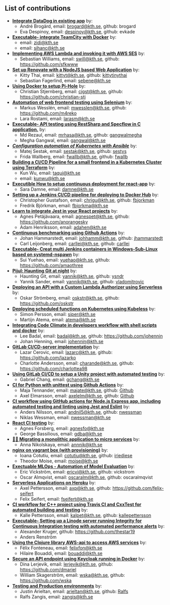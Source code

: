 ## List of contributions

- [__Integrate DataDog in existing app__](brogard-despinoy) by:
   * André Brogärd, email: brogard@kth.se, github: brogard
   * Eva Despinoy, email: despinoy@kth.se, github: evkade
- [__Executable- integrate TeamCity with Docker__](zidi-sihanc) by:
   * email: zidi@kth.se
   * email: sihanc@kth.se
- [__Implementing AWS Lambda and invoking it with AWS SES__](swill) by:
   * Sebastian Williams, email: swill@kth.se, github: https://github.com/sfkwww
- [__Set up Renovate with a NodeJS based Web Application__](kittyt-sebene) by:
   * Kitty Thai, email: kittyt@kth.se, github: [kittytinythai](https://github.com/kittytinythai)
   * Sebastian Fagerlind, email: sebene@kth.se
- [__Using Docker to setup Pi-Hole__](cjgst) by:
   * Christian Stjernberg, email: cjgst@kth.se, github: https://github.com/christian-stj
- [__Automation of web frontend testing using Selenium__](mwesslen-larasm) by:
   * Markus Wesslén, email: mwesslen@kth.se, github: https://github.com/m4reko
   * Lara Rostami, email: larasm@kth.se
- [__Executable- API testing using RestSharp and Specflow in C application.__](mrhasa-gangwal) by:
   * Md Rezaul, email: mrhasa@kth.se, github: [gangwalmegha](https://github.com/gangwalmegha/)
   * Megha Gangwal, email: gangwal@kth.se
- [__*Configuration automation of Kubernetes with Ansible*__](sestak-fwallb) by:
   * Matej Sestak, email: sestak@kth.se, github: [sestys](https://github.com/sestys)
   * Frida Wallberg, email: fwallb@kth.se, github: [fwallb](https://github.com/fwallb)
- [__Building a CI/CD Pipeline for a small frontend in a Kubernetes Cluster using Terraform__](taqui-kun) by:
   * Kun Wu, email: taqui@kth.se
   * email: kunwu@kth.se
- [__Executible  How to setup continuous deployment for react-app__](damne) by:
   * Sara Damne, email: damne@kth.se
- [__Setting up a Jenkins CI/CD pipeline for deploying to Docker Hub__](chrigu-fbjorkma) by:
   * Christopher Gustafson, email: chrigu@kth.se, github: [fbjorkman](https://github.com/fbjorkman)
   * Fredrik Björkman, email: fbjorkma@kth.se
- [__Learn to integrate Jest in your React projects__](agnespet-adahen) by:
   * Agnes Petäjävaara, email: agnespet@kth.se, github: https://github.com/anorangesky
   * Adam Henriksson, email: adahen@kth.se
- [__Continuous benchmarking using Github Actions__](johhamm-carllei) by:
   * Johan Hammarstedt, email: johhamm@kth.se, github: [jhammarstedt](https://github.com/jhammarstedt)
   * Carl Leijonberg, email: carllei@kth.se, github: [carllei](https://github.com/carllei)
- [__Executable- Creat multi Jenkins containers in Windows-Sub-Linux based on systemd-nspawn__](yuehao) by:
   * Sui Yuehao, email: yuehao@kth.se, github: https://github.com/amaothree
- [__Pijul: Haunting Git at night__](yannik-vladom) by:
   * Haunting Git, email: yannik@kth.se, github: [ysndr](https://github.com/ysndr)
   * Yannik Sander, email: yannik@kth.se, github: [vladomitrovic](https://github.com/vladomitrovic)
- [__Deploying an API with a Custom Lambda Authorizer using Serverless__](oskstr) by:
   * Oskar Strömberg, email: oskstr@kth.se, github: https://github.com/oskstr
- [__Deploying scheduled functions on Kubernetes using Kubeless__](siper-atema) by:
   * Simon Persson, email: siper@kth.se
   * Martijn Atema, email: atema@kth.se
- [__Integrating Code Climate in developers workflow with shell scripts and docker__](badal-johennin) by:
   * Lee Badal, email: badal@kth.se, github: https://github.com/johennin
   * Johan Henning, email: johennin@kth.se
- [__GitLab CI/CD-server implementation__](charande-lazarc) by:
   * Lazar Cerovic, email: lazarc@kth.se, github: https://github.com/lazarko
   * Charlotte Andersson, email: charande@kth.se, github: https://github.com/charlottea98
- [__Using GitLab CI/CD to setup a Unity project with automated testing__](gchang) by:
   * Gabriel Chang, email: gchang@kth.se
- [__CI for Python with unittest using Github Actions__](majate-axelelm) by:
   * Maja Tennander, email: majate@kth.se, github: [Github](https://github.com/majate)
   * Axel Elmarsson, email: axelelm@kth.se, github: [Github](https://github.com/elmaxe)
- [__CI workflow using GitHub actions for Node.js Express app, including automated testing and linting using Jest and Eslint__](andnil5-nwessman) by:
   * Anders Nilsson, email: andnil5@kth.se, github: [nwessman](https://github.com/nwessman)
   * Niklas Wessman, email: nwessman@kth.se
- [__React CI testing__](agnesfo-gdba) by:
   * Agnes Forsberg, email: agnesfo@kth.se
   * George Bassilious, email: gdba@kth.se
- [__👩‍🏫 Migrating a monolithic application to micro services__](annnik) by:
   * Anna Nikolskaya, email: annnik@kth.se
- [__nginx on vagrant box (with provisioning)__](cotutiu-moise) by:
   * Ioana Cotutiu, email: cotutiu@kth.se, github: [iriediese](https://github.com/iriediese)
   * Theodor Moise, email: moise@kth.se
- [__Exectuable  MLOps - Automation of Model Evaluation__](ericvi-oscaralm) by:
   * Eric Vickström, email: ericvi@kth.se, github: vickstrom
   * Oscar Almqvist, email: oscaralm@kth.se, github: oscaralmqvist
- [__Serverless Applications on Heroku__](axp-fseifert) by:
   * Axel Pettersson, email: axp@kth.se, github: https://github.com/felix-seifert
   * Felix Seifert, email: fseifert@kth.se
- [__CI workflow for C++ project using Travis CI and CxxTest for automated building and testing__](kalpet) by:
   * Kalle Pettersson, email: kalpet@kth.se, github: [kallepettersson](https://github.com/kallepettersson)
- [__Executable- Setting up a Linode server running Integrity for Continuous Integration testing with automated performance alerts__](renstr-alekru) by:
   * Alexander Kruger, github: https://github.com/thestar19
   * Anders Renström
- [__Using the Clojure library AWS-api to access AWS services__](felixfon-bouaddi) by:
   * Félix Fonteneau, email: felixfon@kth.se
   * Hilaire Bouaddi, email: bouaddi@kth.se
- [__Secure an API endpoint using Keycloak running in Docker__](lerjevik-wska) by:
   * Dina Lerjevik, email: lerjevik@kth.se, github: https://github.com/dmariel
   * William Skagerström, email: wska@kth.se, github: https://github.com/wska
- [__Testing and Production environments__](arieltan-zangis) by:
   * Justin Arieltan, email: arieltan@kth.se, github: [Ralfs](https://github.com/bubriks)
   * Ralfs Zangis, email: zangis@kth.se
